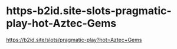 # https-b2id.site-slots-pragmatic-play-hot-Aztec-Gems
https://b2id.site/slots/pragmatic-play?hot=Aztec+Gems
